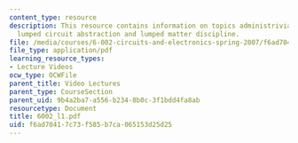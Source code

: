 ```yaml
---
content_type: resource
description: This resource contains information on topics administrivia, what is engineering,
  lumped circuit abstraction and lumped matter discipline.
file: /media/courses/6-002-circuits-and-electronics-spring-2007/f6ad70417c73f585b7ca065153d25d25_6002_l1.pdf
file_type: application/pdf
learning_resource_types:
- Lecture Videos
ocw_type: OCWFile
parent_title: Video Lectures
parent_type: CourseSection
parent_uid: 9b4a2ba7-a556-b234-8b0c-3f1bdd4fa8ab
resourcetype: Document
title: 6002_l1.pdf
uid: f6ad7041-7c73-f585-b7ca-065153d25d25
---
```

